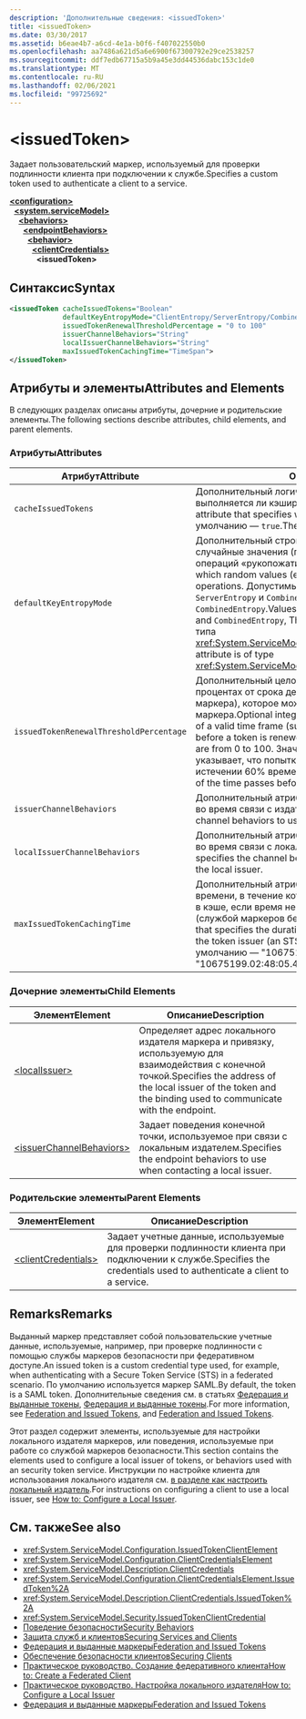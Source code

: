 ```yaml
---
description: 'Дополнительные сведения: <issuedToken>'
title: <issuedToken>
ms.date: 03/30/2017
ms.assetid: b6eae4b7-a6cd-4e1a-b0f6-f407022550b0
ms.openlocfilehash: aa7486a621d5a6e6900f67300792e29ce2538257
ms.sourcegitcommit: ddf7edb67715a5b9a45e3dd44536dabc153c1de0
ms.translationtype: MT
ms.contentlocale: ru-RU
ms.lasthandoff: 02/06/2021
ms.locfileid: "99725692"
---
```

# \<issuedToken>

<span data-ttu-id="3b36d-102">Задает пользовательский маркер, используемый для проверки подлинности клиента при подключении к службе.</span><span class="sxs-lookup"><span data-stu-id="3b36d-102">Specifies a custom token used to authenticate a client to a service.</span></span>  
  
[**\<configuration>**](../configuration-element.md)\
&nbsp;&nbsp;[**\<system.serviceModel>**](system-servicemodel.md)\
&nbsp;&nbsp;&nbsp;&nbsp;[**\<behaviors>**](behaviors.md)\
&nbsp;&nbsp;&nbsp;&nbsp;&nbsp;&nbsp;[**\<endpointBehaviors>**](endpointbehaviors.md)\
&nbsp;&nbsp;&nbsp;&nbsp;&nbsp;&nbsp;&nbsp;&nbsp;[**\<behavior>**](behavior-of-endpointbehaviors.md)\
&nbsp;&nbsp;&nbsp;&nbsp;&nbsp;&nbsp;&nbsp;&nbsp;&nbsp;&nbsp;[**\<clientCredentials>**](clientcredentials.md)\
&nbsp;&nbsp;&nbsp;&nbsp;&nbsp;&nbsp;&nbsp;&nbsp;&nbsp;&nbsp;&nbsp;&nbsp;**\<issuedToken>**  
  
## <a name="syntax"></a><span data-ttu-id="3b36d-103">Синтаксис</span><span class="sxs-lookup"><span data-stu-id="3b36d-103">Syntax</span></span>  
  
```xml  
<issuedToken cacheIssuedTokens="Boolean"
             defaultKeyEntropyMode="ClientEntropy/ServerEntropy/CombinedEntropy"
             issuedTokenRenewalThresholdPercentage = "0 to 100"
             issuerChannelBehaviors="String"
             localIssuerChannelBehaviors="String"
             maxIssuedTokenCachingTime="TimeSpan">
</issuedToken>
```  
  
## <a name="attributes-and-elements"></a><span data-ttu-id="3b36d-104">Атрибуты и элементы</span><span class="sxs-lookup"><span data-stu-id="3b36d-104">Attributes and Elements</span></span>  

 <span data-ttu-id="3b36d-105">В следующих разделах описаны атрибуты, дочерние и родительские элементы.</span><span class="sxs-lookup"><span data-stu-id="3b36d-105">The following sections describe attributes, child elements, and parent elements.</span></span>  
  
### <a name="attributes"></a><span data-ttu-id="3b36d-106">Атрибуты</span><span class="sxs-lookup"><span data-stu-id="3b36d-106">Attributes</span></span>  
  
|<span data-ttu-id="3b36d-107">Атрибут</span><span class="sxs-lookup"><span data-stu-id="3b36d-107">Attribute</span></span>|<span data-ttu-id="3b36d-108">Описание</span><span class="sxs-lookup"><span data-stu-id="3b36d-108">Description</span></span>|  
|---------------|-----------------|  
|`cacheIssuedTokens`|<span data-ttu-id="3b36d-109">Дополнительный логический атрибут, указывающий, выполняется ли кэширование маркеров.</span><span class="sxs-lookup"><span data-stu-id="3b36d-109">Optional Boolean attribute that specifies whether tokens are cached.</span></span> <span data-ttu-id="3b36d-110">Значение по умолчанию — `true`.</span><span class="sxs-lookup"><span data-stu-id="3b36d-110">The default is `true`.</span></span>|  
|`defaultKeyEntropyMode`|<span data-ttu-id="3b36d-111">Дополнительный строковый атрибут, указывающий, какие случайные значения (показатели энтропии) используются для операций «рукопожатия».</span><span class="sxs-lookup"><span data-stu-id="3b36d-111">Optional string attribute that specifies which random values (entropies) are used for handshake operations.</span></span> <span data-ttu-id="3b36d-112">Допустимы следующие значения: `ClientEntropy`, `ServerEntropy` и `CombinedEntropy`. Значение по умолчанию - `CombinedEntropy`.</span><span class="sxs-lookup"><span data-stu-id="3b36d-112">Values include `ClientEntropy`, `ServerEntropy`, and `CombinedEntropy`, The default is `CombinedEntropy`.</span></span> <span data-ttu-id="3b36d-113">Это атрибут типа <xref:System.ServiceModel.Security.SecurityKeyEntropyMode>.</span><span class="sxs-lookup"><span data-stu-id="3b36d-113">This attribute is of type <xref:System.ServiceModel.Security.SecurityKeyEntropyMode>.</span></span>|  
|`issuedTokenRenewalThresholdPercentage`|<span data-ttu-id="3b36d-114">Дополнительный целочисленный атрибут, задающий время в процентах от срока действия (предоставляемого издателем маркера), которое может пройти до обновления маркера.</span><span class="sxs-lookup"><span data-stu-id="3b36d-114">Optional integer attribute that specifies the percentage of a valid time frame (supplied by the token issuer) that can pass before a token is renewed.</span></span> <span data-ttu-id="3b36d-115">Диапазон значений: 0–100.</span><span class="sxs-lookup"><span data-stu-id="3b36d-115">Values are from 0 to 100.</span></span> <span data-ttu-id="3b36d-116">Значение по умолчанию, равное 60, указывает, что попытка возобновления предпринимается по истечении 60% времени.</span><span class="sxs-lookup"><span data-stu-id="3b36d-116">The default is 60, which specifies 60% of the time passes before a renewal is attempted.</span></span>|  
|`issuerChannelBehaviors`|<span data-ttu-id="3b36d-117">Дополнительный атрибут, определяющий поведения канала во время связи с издателем.</span><span class="sxs-lookup"><span data-stu-id="3b36d-117">Optional attribute that specifies the channel behaviors to use when communicating with the issuer.</span></span>|  
|`localIssuerChannelBehaviors`|<span data-ttu-id="3b36d-118">Дополнительный атрибут, определяющий поведения канала во время связи с локальным издателем.</span><span class="sxs-lookup"><span data-stu-id="3b36d-118">Optional attribute that specifies the channel behaviors to use when communicating with the local issuer.</span></span>|  
|`maxIssuedTokenCachingTime`|<span data-ttu-id="3b36d-119">Дополнительный атрибут Timespan, задающий промежуток времени, в течение которого выданные маркеры сохраняются в кэше, если время не указывается издателем маркера (службой маркеров безопасности).</span><span class="sxs-lookup"><span data-stu-id="3b36d-119">Optional Timespan attribute that specifies the duration that issued tokens are cached when the token issuer (an STS) does not specify a time.</span></span> <span data-ttu-id="3b36d-120">Значение по умолчанию — "10675199.02:48:05.4775807".</span><span class="sxs-lookup"><span data-stu-id="3b36d-120">The default is "10675199.02:48:05.4775807."</span></span>|  
  
### <a name="child-elements"></a><span data-ttu-id="3b36d-121">Дочерние элементы</span><span class="sxs-lookup"><span data-stu-id="3b36d-121">Child Elements</span></span>  
  
|<span data-ttu-id="3b36d-122">Элемент</span><span class="sxs-lookup"><span data-stu-id="3b36d-122">Element</span></span>|<span data-ttu-id="3b36d-123">Описание</span><span class="sxs-lookup"><span data-stu-id="3b36d-123">Description</span></span>|  
|-------------|-----------------|  
|[\<localIssuer>](localissuer.md)|<span data-ttu-id="3b36d-124">Определяет адрес локального издателя маркера и привязку, используемую для взаимодействия с конечной точкой.</span><span class="sxs-lookup"><span data-stu-id="3b36d-124">Specifies the address of the local issuer of the token and the binding used to communicate with the endpoint.</span></span>|  
|[\<issuerChannelBehaviors>](issuerchannelbehaviors-element.md)|<span data-ttu-id="3b36d-125">Задает поведения конечной точки, используемое при связи с локальным издателем.</span><span class="sxs-lookup"><span data-stu-id="3b36d-125">Specifies the endpoint behaviors to use when contacting a local issuer.</span></span>|  
  
### <a name="parent-elements"></a><span data-ttu-id="3b36d-126">Родительские элементы</span><span class="sxs-lookup"><span data-stu-id="3b36d-126">Parent Elements</span></span>  
  
|<span data-ttu-id="3b36d-127">Элемент</span><span class="sxs-lookup"><span data-stu-id="3b36d-127">Element</span></span>|<span data-ttu-id="3b36d-128">Описание</span><span class="sxs-lookup"><span data-stu-id="3b36d-128">Description</span></span>|  
|-------------|-----------------|  
|[\<clientCredentials>](clientcredentials.md)|<span data-ttu-id="3b36d-129">Задает учетные данные, используемые для проверки подлинности клиента при подключении к службе.</span><span class="sxs-lookup"><span data-stu-id="3b36d-129">Specifies the credentials used to authenticate a client to a service.</span></span>|  
  
## <a name="remarks"></a><span data-ttu-id="3b36d-130">Remarks</span><span class="sxs-lookup"><span data-stu-id="3b36d-130">Remarks</span></span>  

 <span data-ttu-id="3b36d-131">Выданный маркер представляет собой пользовательские учетные данные, используемые, например, при проверке подлинности с помощью службы маркеров безопасности при федеративном доступе.</span><span class="sxs-lookup"><span data-stu-id="3b36d-131">An issued token is a custom credential type used, for example, when authenticating with a Secure Token Service (STS) in a federated scenario.</span></span> <span data-ttu-id="3b36d-132">По умолчанию используется маркер SAML.</span><span class="sxs-lookup"><span data-stu-id="3b36d-132">By default, the token is a SAML token.</span></span> <span data-ttu-id="3b36d-133">Дополнительные сведения см. в статьях [Федерация и выданные токены](../../../wcf/feature-details/federation-and-issued-tokens.md), [Федерация и выданные токены](../../../wcf/feature-details/federation-and-issued-tokens.md).</span><span class="sxs-lookup"><span data-stu-id="3b36d-133">For more information, see [Federation and Issued Tokens](../../../wcf/feature-details/federation-and-issued-tokens.md), and [Federation and Issued Tokens](../../../wcf/feature-details/federation-and-issued-tokens.md).</span></span>  
  
 <span data-ttu-id="3b36d-134">Этот раздел содержит элементы, используемые для настройки локального издателя маркеров, или поведения, используемые при работе со службой маркеров безопасности.</span><span class="sxs-lookup"><span data-stu-id="3b36d-134">This section contains the elements used to configure a local issuer of tokens, or behaviors used with an security token service.</span></span> <span data-ttu-id="3b36d-135">Инструкции по настройке клиента для использования локального издателя см. [в разделе как настроить локальный издатель](../../../wcf/feature-details/how-to-configure-a-local-issuer.md).</span><span class="sxs-lookup"><span data-stu-id="3b36d-135">For instructions on configuring a client to use a local issuer, see [How to: Configure a Local Issuer](../../../wcf/feature-details/how-to-configure-a-local-issuer.md).</span></span>  
  
## <a name="see-also"></a><span data-ttu-id="3b36d-136">См. также</span><span class="sxs-lookup"><span data-stu-id="3b36d-136">See also</span></span>

- <xref:System.ServiceModel.Configuration.IssuedTokenClientElement>
- <xref:System.ServiceModel.Configuration.ClientCredentialsElement>
- <xref:System.ServiceModel.Description.ClientCredentials>
- <xref:System.ServiceModel.Configuration.ClientCredentialsElement.IssuedToken%2A>
- <xref:System.ServiceModel.Description.ClientCredentials.IssuedToken%2A>
- <xref:System.ServiceModel.Security.IssuedTokenClientCredential>
- [<span data-ttu-id="3b36d-137">Поведение безопасности</span><span class="sxs-lookup"><span data-stu-id="3b36d-137">Security Behaviors</span></span>](../../../wcf/feature-details/security-behaviors-in-wcf.md)
- [<span data-ttu-id="3b36d-138">Защита служб и клиентов</span><span class="sxs-lookup"><span data-stu-id="3b36d-138">Securing Services and Clients</span></span>](../../../wcf/feature-details/securing-services-and-clients.md)
- [<span data-ttu-id="3b36d-139">Федерация и выданные маркеры</span><span class="sxs-lookup"><span data-stu-id="3b36d-139">Federation and Issued Tokens</span></span>](../../../wcf/feature-details/federation-and-issued-tokens.md)
- [<span data-ttu-id="3b36d-140">Обеспечение безопасности клиентов</span><span class="sxs-lookup"><span data-stu-id="3b36d-140">Securing Clients</span></span>](../../../wcf/securing-clients.md)
- [<span data-ttu-id="3b36d-141">Практическое руководство. Создание федеративного клиента</span><span class="sxs-lookup"><span data-stu-id="3b36d-141">How to: Create a Federated Client</span></span>](../../../wcf/feature-details/how-to-create-a-federated-client.md)
- [<span data-ttu-id="3b36d-142">Практическое руководство. Настройка локального издателя</span><span class="sxs-lookup"><span data-stu-id="3b36d-142">How to: Configure a Local Issuer</span></span>](../../../wcf/feature-details/how-to-configure-a-local-issuer.md)
- [<span data-ttu-id="3b36d-143">Федерация и выданные маркеры</span><span class="sxs-lookup"><span data-stu-id="3b36d-143">Federation and Issued Tokens</span></span>](../../../wcf/feature-details/federation-and-issued-tokens.md)
